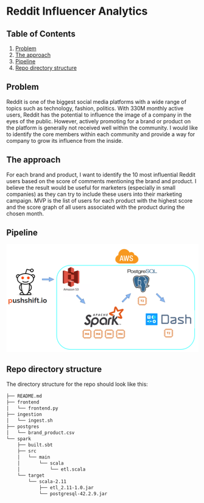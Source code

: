 # Reddit Influencer Analytics

## Table of Contents
1. [Problem](README.md#problem)
1. [The approach](README.md#the-approach)
1. [Pipeline](README.md#pipeline)
1. [Repo directory structure](README.md#repo-directory-structure)

## Problem

Reddit is one of the biggest social media platforms with a wide range of topics such as technology, fashion, politics. With 330M monthly active users, Reddit has the potential to influence the image of a company in the eyes of the public. However, actively promoting for a brand or product on the platform is generally not received well within the community. I would like to identify the core members within each community and provide a way for company to grow its influence from the inside.

## The approach

For each brand and product, I want to identify the 10 most influential Reddit users based on the score of comments mentioning the brand and product. I believe the result would be useful for marketers (especially in small companies) as they can try to include these users into their marketing campaign. MVP is the list of users for each product with the highest score and the score graph of all users associated with the product during the chosen month.

## Pipeline

![pipeline](assets/pipeline.png)

## Repo directory structure

The directory structure for the repo should look like this:

    ├── README.md
    ├── frontend
    │   └── frontend.py
    ├── ingestion
    │   └── ingest.sh
    ├── postgres
    │   └── brand_product.csv
    └── spark
        ├── built.sbt
        ├── src
        │   └── main
        │       └── scala
        │           └── etl.scala
        └── target
            └── scala-2.11
                ├── etl_2.11-1.0.jar
                └── postgresql-42.2.9.jar
        